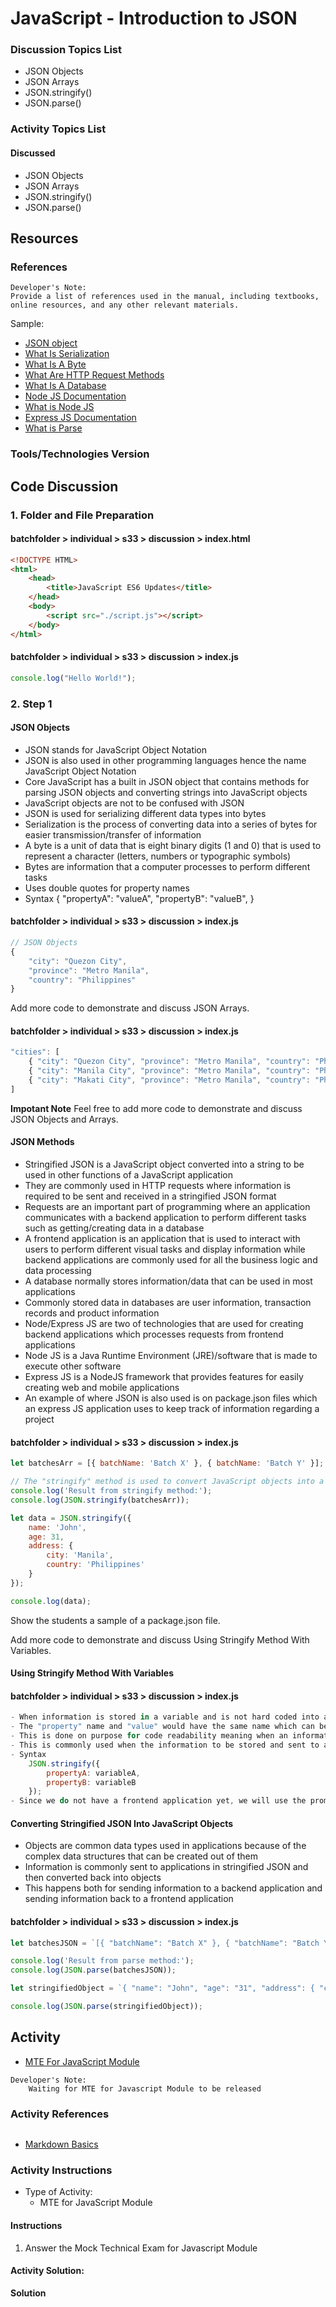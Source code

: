 # JavaScript - Introduction to JSON
### Discussion Topics List
- JSON Objects
- JSON Arrays
- JSON.stringify()
- JSON.parse()

### Activity Topics List
#### Discussed
- JSON Objects
- JSON Arrays
- JSON.stringify()
- JSON.parse()

## Resources

### References

```
Developer's Note:
Provide a list of references used in the manual, including textbooks, online resources, and any other relevant materials.
```

Sample:
- [JSON object](https://developer.mozilla.org/en-US/docs/Web/JavaScript/Reference/Global_Objects/JSON)
- [What Is Serialization](https://hazelcast.com/glossary/serialization/)
- [What Is A Byte](https://searchstorage.techtarget.com/definition/byte)
- [What Are HTTP Request Methods](https://rapidapi.com/blog/api-glossary/http-request-methods/#:~:text=An%20HTTP%20request%20is%20an,is%20assigned%20a%20specific%20purpose.)
- [What Is A Database](https://www.guru99.com/introduction-to-database-sql.html)
- [Node JS Documentation](https://nodejs.org/en/about/)
- [What is Node JS](https://effectussoftware.com/blog/node-js-a-framework/)
- [Express JS Documentation](https://expressjs.com/)
- [What is Parse](https://www.techopedia.com/definition/3853/parse#:~:text=To%20parse%20is%20to%20break,each%20part's%20function%20or%20form.&text=Parsing%20is%20used%20in%20all,transformed%20into%20executable%20machine%20code.)

    
### Tools/Technologies Version

## Code Discussion

### 1. Folder and File Preparation
#### batchfolder > individual > s33 > discussion > index.html
```html
<!DOCTYPE HTML>
<html>
    <head>
        <title>JavaScript ES6 Updates</title>
    </head>
    <body>
        <script src="./script.js"></script>
    </body>
</html>
```
#### batchfolder > individual > s33 > discussion > index.js
```js
console.log("Hello World!");
```

### 2. Step 1

#### JSON Objects
- JSON stands for JavaScript Object Notation
- JSON is also used in other programming languages hence the name JavaScript Object Notation
- Core JavaScript has a built in JSON object that contains methods for parsing JSON objects and converting strings into JavaScript objects
- JavaScript objects are not to be confused with JSON
- JSON is used for serializing different data types into bytes
- Serialization is the process of converting data into a series of bytes for easier transmission/transfer of information
- A byte is a unit of data that is eight binary digits (1 and 0) that is used to represent a character (letters, numbers or typographic symbols)
- Bytes are information that a computer processes to perform different tasks
- Uses double quotes for property names
- Syntax
    {
        "propertyA": "valueA",
        "propertyB": "valueB",
    }

#### batchfolder > individual > s33 > discussion > index.js
```js
// JSON Objects
{
    "city": "Quezon City",
    "province": "Metro Manila",
    "country": "Philippines"
}
```
Add more code to demonstrate and discuss JSON Arrays.

#### batchfolder > individual > s33 > discussion > index.js
```js
"cities": [
    { "city": "Quezon City", "province": "Metro Manila", "country": "Philippines" },
    { "city": "Manila City", "province": "Metro Manila", "country": "Philippines" },
    { "city": "Makati City", "province": "Metro Manila", "country": "Philippines" }
]
```
**Impotant Note**
Feel free to add more code to demonstrate and discuss JSON Objects and Arrays.

#### JSON Methods
- Stringified JSON is a JavaScript object converted into a string to be used in other functions of a JavaScript application
- They are commonly used in HTTP requests where information is required to be sent and received in a stringified JSON format
- Requests are an important part of programming where an application communicates with a backend application to perform different tasks such as getting/creating data in a database
- A frontend application is an application that is used to interact with users to perform different visual tasks and display information while backend applications are commonly used for all the business logic and data processing
- A database normally stores information/data that can be used in most applications
- Commonly stored data in databases are user information, transaction records and product information
- Node/Express JS are two of technologies that are used for creating backend applications which processes requests from frontend applications
- Node JS is a Java Runtime Environment (JRE)/software that is made to execute other software
- Express JS is a NodeJS framework that provides features for easily creating web and mobile applications
- An example of where JSON is also used is on package.json files which an express JS application uses to keep track of information regarding a project

#### batchfolder > individual > s33 > discussion > index.js
```js
let batchesArr = [{ batchName: 'Batch X' }, { batchName: 'Batch Y' }];

// The "stringify" method is used to convert JavaScript objects into a string
console.log('Result from stringify method:');
console.log(JSON.stringify(batchesArr));

let data = JSON.stringify({
    name: 'John',
    age: 31,
    address: {
        city: 'Manila',
        country: 'Philippines'
    }
});

console.log(data);
```
Show the students a sample of a package.json file.


Add more code to demonstrate and discuss Using Stringify Method With Variables.

#### Using Stringify Method With Variables

#### batchfolder > individual > s33 > discussion > index.js
```js
- When information is stored in a variable and is not hard coded into an object that is being stringified, we can supply the value with a variable
- The "property" name and "value" would have the same name which can be confusing for beginners
- This is done on purpose for code readability meaning when an information is stored in a variable and when the object created to be stringified is created, we supply the variable name instead of a hard coded value
- This is commonly used when the information to be stored and sent to a backend application will come from a frontend application
- Syntax
    JSON.stringify({
        propertyA: variableA,
        propertyB: variableB
    });
- Since we do not have a frontend application yet, we will use the prompt method in order to gather user data to be supplied to the user details
```
#### Converting Stringified JSON Into JavaScript Objects
- Objects are common data types used in applications because of the complex data structures that can be created out of them
- Information is commonly sent to applications in stringified JSON and then converted back into objects
- This happens both for sending information to a backend application and sending information back to a frontend application
#### batchfolder > individual > s33 > discussion > index.js
```js
let batchesJSON = `[{ "batchName": "Batch X" }, { "batchName": "Batch Y" }]`;

console.log('Result from parse method:');
console.log(JSON.parse(batchesJSON));

let stringifiedObject = `{ "name": "John", "age": "31", "address": { "city": "Manila", "country": "Philippines" } }`

console.log(JSON.parse(stringifiedObject));
```

## Activity

- [MTE For JavaScript Module]()

```
Developer's Note: 
    Waiting for MTE for Javascript Module to be released
```

### Activity References
```

```
- [Markdown Basics](https://www.markdownguide.org/basic-syntax)

### Activity Instructions
- Type of Activity:
    - MTE for JavaScript Module

#### Instructions
1. Answer the Mock Technical Exam for Javascript Module

#### Activity Solution:
**Solution**


```js

```